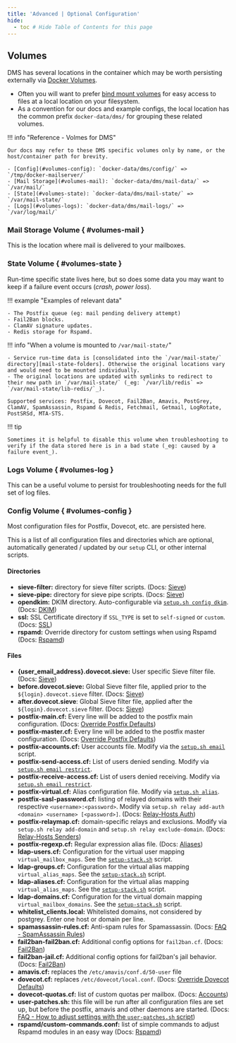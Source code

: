 ```yaml
---
title: 'Advanced | Optional Configuration'
hide:
  - toc # Hide Table of Contents for this page
---
```


## Volumes

DMS has several locations in the container which may be worth persisting externally via [Docker Volumes][docker-docs::volumes].

- Often you will want to prefer [bind mount volumes][docker-docs::volumes::bind-mount] for easy access to files at a local location on your filesystem.
- As a convention for our docs and example configs, the local location has the common prefix `docker-data/dms/` for grouping these related volumes.

!!! info "Reference - Volmes for DMS"

    Our docs may refer to these DMS specific volumes only by name, or the host/container path for brevity.

    - [Config](#volumes-config): `docker-data/dms/config/` => `/tmp/docker-mailserver/`
    - [Mail Storage](#volumes-mail): `docker-data/dms/mail-data/` => `/var/mail/`
    - [State](#volumes-state): `docker-data/dms/mail-state/` => `/var/mail-state/`
    - [Logs](#volumes-logs): `docker-data/dms/mail-logs/` => `/var/log/mail/`

[docker-docs::volumes]: https://docs.docker.com/storage/volumes/
[docker-docs::volumes::bind-mount]: https://docs.docker.com/storage/bind-mounts/

### Mail Storage Volume { #volumes-mail }

This is the location where mail is delivered to your mailboxes.

### State Volume { #volumes-state }

Run-time specific state lives here, but so does some data you may want to keep if a failure event occurs (_crash, power loss_).

!!! example "Examples of relevant data"

    - The Postfix queue (eg: mail pending delivery attempt)
    - Fail2Ban blocks.
    - ClamAV signature updates.
    - Redis storage for Rspamd.

!!! info "When a volume is mounted to `/var/mail-state/`"

    - Service run-time data is [consolidated into the `/var/mail-state/` directory][mail-state-folders]. Otherwise the original locations vary and would need to be mounted individually.
    - The original locations are updated with symlinks to redirect to their new path in `/var/mail-state/` (_eg: `/var/lib/redis` => `/var/mail-state/lib-redis/`_).

    Supported services: Postfix, Dovecot, Fail2Ban, Amavis, PostGrey, ClamAV, SpamAssassin, Rspamd & Redis, Fetchmail, Getmail, LogRotate, PostSRSd, MTA-STS.

!!! tip

    Sometimes it is helpful to disable this volume when troubleshooting to verify if the data stored here is in a bad state (_eg: caused by a failure event_).

[mail-state-folders]: https://github.com/docker-mailserver/docker-mailserver/blob/v13.3.1/target/scripts/startup/setup.d/mail_state.sh#L13-L33

### Logs Volume { #volumes-log }

This can be a useful volume to persist for troubleshooting needs for the full set of log files.

### Config Volume { #volumes-config }

Most configuration files for Postfix, Dovecot, etc. are persisted here.

This is a list of all configuration files and directories which are optional, automatically generated / updated by our `setup` CLI, or other internal scripts.

#### Directories

- **sieve-filter:** directory for sieve filter scripts. (Docs: [Sieve][docs-sieve])
- **sieve-pipe:** directory for sieve pipe scripts. (Docs: [Sieve][docs-sieve])
- **opendkim:** DKIM directory. Auto-configurable via [`setup.sh config dkim`][docs-setupsh]. (Docs: [DKIM][docs-dkim])
- **ssl:** SSL Certificate directory if `SSL_TYPE` is set to `self-signed` or `custom`. (Docs: [SSL][docs-ssl])
- **rspamd:** Override directory for custom settings when using Rspamd (Docs: [Rspamd][docs-rspamd-override-d])

#### Files

- **{user_email_address}.dovecot.sieve:** User specific Sieve filter file. (Docs: [Sieve][docs-sieve])
- **before.dovecot.sieve:** Global Sieve filter file, applied prior to the `${login}.dovecot.sieve` filter. (Docs: [Sieve][docs-sieve])
- **after.dovecot.sieve**: Global Sieve filter file, applied after the `${login}.dovecot.sieve` filter. (Docs: [Sieve][docs-sieve])
- **postfix-main.cf:** Every line will be added to the postfix main configuration. (Docs: [Override Postfix Defaults][docs-override-postfix])
- **postfix-master.cf:** Every line will be added to the postfix master configuration. (Docs: [Override Postfix Defaults][docs-override-postfix])
- **postfix-accounts.cf:** User accounts file. Modify via the [`setup.sh email`][docs-setupsh] script.
- **postfix-send-access.cf:** List of users denied sending. Modify via [`setup.sh email restrict`][docs-setupsh].
- **postfix-receive-access.cf:** List of users denied receiving. Modify via [`setup.sh email restrict`][docs-setupsh].
- **postfix-virtual.cf:** Alias configuration file. Modify via [`setup.sh alias`][docs-setupsh].
- **postfix-sasl-password.cf:** listing of relayed domains with their respective `<username>:<password>`. Modify via `setup.sh relay add-auth <domain> <username> [<password>]`. (Docs: [Relay-Hosts Auth][docs-relayhosts-senderauth])
- **postfix-relaymap.cf:** domain-specific relays and exclusions. Modify via `setup.sh relay add-domain` and `setup.sh relay exclude-domain`. (Docs: [Relay-Hosts Senders][docs-relayhosts-senderhost])
- **postfix-regexp.cf:** Regular expression alias file. (Docs: [Aliases][docs-aliases-regex])
- **ldap-users.cf:** Configuration for the virtual user mapping `virtual_mailbox_maps`. See the [`setup-stack.sh`][github-commit-setup-stack.sh-L411] script.
- **ldap-groups.cf:** Configuration for the virtual alias mapping `virtual_alias_maps`. See the [`setup-stack.sh`][github-commit-setup-stack.sh-L411] script.
- **ldap-aliases.cf:** Configuration for the virtual alias mapping `virtual_alias_maps`. See the [`setup-stack.sh`][github-commit-setup-stack.sh-L411] script.
- **ldap-domains.cf:** Configuration for the virtual domain mapping `virtual_mailbox_domains`. See the [`setup-stack.sh`][github-commit-setup-stack.sh-L411] script.
- **whitelist_clients.local:** Whitelisted domains, not considered by postgrey. Enter one host or domain per line.
- **spamassassin-rules.cf:** Anti-spam rules for Spamassassin. (Docs: [FAQ - SpamAssassin Rules][docs-faq-spamrules])
- **fail2ban-fail2ban.cf:** Additional config options for `fail2ban.cf`. (Docs: [Fail2Ban][docs-fail2ban])
- **fail2ban-jail.cf:** Additional config options for fail2ban's jail behavior. (Docs: [Fail2Ban][docs-fail2ban])
- **amavis.cf:** replaces the `/etc/amavis/conf.d/50-user` file
- **dovecot.cf:** replaces `/etc/dovecot/local.conf`. (Docs: [Override Dovecot Defaults][docs-override-dovecot])
- **dovecot-quotas.cf:** list of custom quotas per mailbox. (Docs: [Accounts][docs-accounts-quota])
- **user-patches.sh:** this file will be run after all configuration files are set up, but before the postfix, amavis and other daemons are started. (Docs: [FAQ - How to adjust settings with the `user-patches.sh` script][docs-faq-userpatches])
- **rspamd/custom-commands.conf:** list of simple commands to adjust Rspamd modules in an easy way (Docs: [Rspamd][docs-rspamd-commands])

[docs-accounts-quota]: ../../config/account-management/provisioner/file.md#quotas
[docs-aliases-regex]: ../../config/account-management/provisioner/file.md#configuring-regexp-aliases
[docs-dkim]: ../../config/best-practices/dkim_dmarc_spf.md#dkim
[docs-fail2ban]: ../../config/security/fail2ban.md
[docs-faq-spamrules]: ../../faq.md#how-can-i-manage-my-custom-spamassassin-rules
[docs-faq-userpatches]: ../../faq.md#how-to-adjust-settings-with-the-user-patchessh-script
[docs-override-postfix]: ./override-defaults/postfix.md
[docs-override-dovecot]: ./override-defaults/dovecot.md
[docs-relayhosts-senderauth]: ./mail-forwarding/relay-hosts.md#sender-dependent-authentication
[docs-relayhosts-senderhost]: ./mail-forwarding/relay-hosts.md#sender-dependent-relay-host
[docs-sieve]: ./mail-sieve.md
[docs-setupsh]: ../../config/setup.sh.md
[docs-ssl]: ../../config/security/ssl.md
[docs-rspamd-override-d]: ../security/rspamd.md#manually
[docs-rspamd-commands]: ../security/rspamd.md#with-the-help-of-a-custom-file
[github-commit-setup-stack.sh-L411]: https://github.com/docker-mailserver/docker-mailserver/blob/941e7acdaebe271eaf3d296b36d4d81df4c54b90/target/scripts/startup/setup-stack.sh#L411
